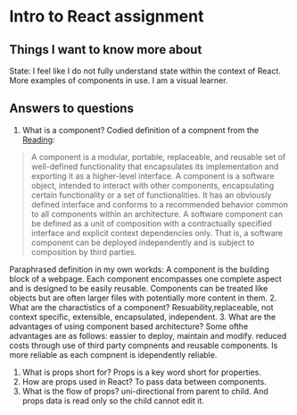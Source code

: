 # Intro to React assignment
## Things I want to know more about
State: I feel like I do not fully understand state within the context of React.
More examples of components in use. I am a visual learner.

## Answers to questions
1. What is a component?
Codied definition of a compnent from the [Reading](https://www.tutorialspoint.com/software_architecture_design/component_based_architecture.htm):
> A component is a modular, portable, replaceable, and reusable set of well-defined functionality that encapsulates its implementation and exporting it as a higher-level interface.
> A component is a software object, intended to interact with other components, encapsulating certain functionality or a set of functionalities. It has an obviously defined interface and conforms to a recommended behavior common to all components within an architecture.
> A software component can be defined as a unit of composition with a contractually specified interface and explicit context dependencies only. That is, a software component can be deployed independently and is subject to composition by third parties.

Paraphrased definition in my own workds:
A component is the building block of a webpage. Each component encompasses one complete aspect and is designed to be easily reusable. Components can be treated like objects but are often larger files with potentially more content in them. 
2. What are the charactistics of a component?
  Resuability,replaceable, not context specific, extensible, encapsulated, independent.
3. What are the advantages of using component based architecture?
  Some ofthe advantages are as follows: eassier to deploy, maintain and modify. reduced costs through use of third party compnents and reusable components. Is more reliable as each compnent is idependently reliable. 

1. What is props short for?
  Props is a key word short for properties.
2. How are props used in React?
  To pass data between components.
3. What is the flow of props?
  uni-directional from parent to child. And props data is read only so the child cannot edit it. 
